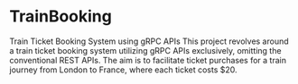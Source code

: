 # TrainBooking
Train Ticket Booking System using gRPC APIs  This project revolves around a train ticket booking system utilizing gRPC APIs exclusively, omitting the conventional REST APIs. The aim is to facilitate ticket purchases for a train journey from London to France, where each ticket costs $20.
